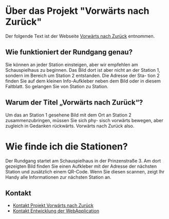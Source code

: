 # Über das Projekt "Vorwärts nach Zurück"

Der folgende Text ist der Webseite [Vorwärts nach Zurück] entnommen.

## Wie funktioniert der Rundgang genau?

Sie können an jeder Station einsteigen, aber wir empfehlen am Schauspielhaus zu beginnen. Das Bild
dort ist aber nicht an der Station 1, sondern im Bereich um Station 2 entstanden. Die Adresse der Sta-
tion 2 finden Sie auf dem kleinen Info-Aufkleber neben dem Bild oder in diesem Faltblatt. So gelangen
Sie von Station zu Station.

## Warum der Titel „Vorwärts nach Zurück“?

Um das an Station 1 gesehene Bild mit dem Ort an Station 2 zusammenzubringen, müssen Sie sich phy-
sisch vorwärts bewegen, aber zugleich in Gedanken rückwärts. Vorwärts nach Zurück also.

# Wie finde ich die Stationen?
Der Rundgang startet am Schauspielhaus in der Prinzenstraße 3. Am dort gezeigten Bild finden Sie einen Aufkleber mit 
der Adresse der nächsten Station und zusätzlich einem QR-Code. Wenn Sie diesen scannen, zeigt Ihr Handy alle 
Informationen zur nächsten Station an.

Kontakt
-------

* [Kontakt Projekt Vorwärts nach Zurück](mailto:hi@vonazu.de)
* [Kontakt Entwicklung der WebApplication](mailto:eberius@gmail.com)

[Vorwärts nach Zurück]: https://www.guido-klumpe.de/vorw%C3%A4rts-nach-zur%C3%BCck